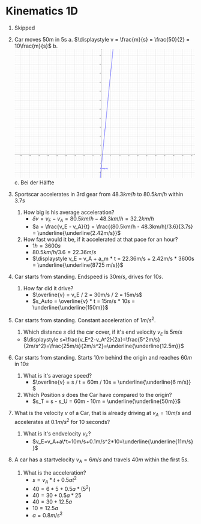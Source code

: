 # Kinematics 1D

1. Skipped

2. Car moves 50m in 5s
   a. $\displaystyle v = \frac{m}{s} = \frac{50}{2} = 10\frac{m}{s}$
   b. ![Aufgabe 2B](a-2.png)
   c. Bei der Hälfte

3. Sportscar accelerates in 3rd gear from $48.3 km/h$ to $80.5 km/h$ within $3.7s$
   1. How big is his average acceleration?
       - $\delta v = v_E - v_A = 80.5km/h - 48.3km/h = 32.2km/h$
       - $a = \frac{v_E - v_A}{t} = \frac{(80.5km/h - 48.3km/h)/3.6}{3.7s} = \underline{\underline{2.42m/s}}$
   2. How fast would it be, if it accelerated at that pace for an hour?
       - $1h = 3600s$
       - $80.5km/h / 3.6 = 22.36m/s$
       - $\displaystyle v_E = v_A + a_m * t = 22.36m/s + 2.42m/s * 3600s = \underline{\underline{8725 m/s}}$

4. Car starts from standing. Endspeed is $30m/s$, drives for $10s$.
   1. How far did it drive?
      - $\overline{v} = v_E / 2 = 30m/s / 2 = 15m/s$
      - $s_Auto = \overline{v} * t = 15m/s * 10s = \underline{\underline{150m}}$

5. Car starts from standing. Constant acceleration of $1m/s^2$.
   1. Which distance $s$ did the car cover, if it's end velocity $v_E$ is $5 m/s$
   - $\displaystyle s=\frac{v_E^2-v_A^2}{2a}=\frac{5^2m/s}{2m/s^2}=\frac{25m/s}{2m/s^2}=\underline{\underline{12.5m}}$

6. Car starts from standing. Starts $10m$ behind the origin and reaches $60m$ in $10s$
   1. What is it's average speed?
      - $\overline{v} = s / t = 60m / 10s = \underline{\underline{6 m/s}} $
   2. Which Position $s$ does the Car have compared to the origin?
      - $s_T = s - s_U = 60m - 10m = \underline{\underline{50m}}$

7. What is the velocity $v$ of a Car, that is already driving at $v_A=10m/s$ and accelerates at $0.1m/s^2$ for $10$ seconds?
   1. What is it's endvelocity $v_E$?
      - $v_E=v_A+a\*t=10m/s+0.1m/s^2*10=\underline{\underline{11m/s}}$

8. A car has a startvelocity $v_A = 6m/s$ and travels $40m$ within the first $5s$.
   1. What is the acceleration?
      - $s = v_A*t + 0.5at^2$
      - $40 = 6*5 + 0.5a*(5^2)$
      - $40 = 30 + 0.5a*25$
      - $40 = 30 + 12.5a$
      - $10 = 12.5a$
      - $a = 0.8m/s^2$

